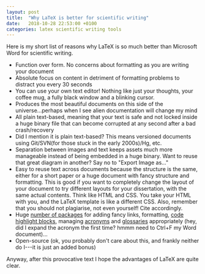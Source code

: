```yaml
---
layout: post
title:  "Why LaTeX is better for scientific writing"
date:   2018-10-28 22:53:00 +0100
categories: latex scientific writing tools
---
```


Here is my short list of reasons why LaTeX is so much better than Microsoft Word for scientific writing.

  - Function over form. No concerns about formatting as you are writing your document
  - Absolute focus on content in detriment of formatting problems to distract you every 30 seconds
  - You can use your own text editor! Nothing like just your thoughts, your coffee mug, a fully black window and a blinking cursor.
  - Produces the most beautiful documents on this side of the universe...perhaps when I see alien documentation will change my mind
  - All plain text-based, meaning that your text is safe and not locked inside a huge binary file that can become corrupted at any second after a bad crash/recovery
  - Did I mention it is plain text-based? This means versioned documents using Git/SVN(for those stuck in the early 2000s)/Hg, etc.
  - Separation between images and text keeps assets much more manageable instead of being embedded in a huge binary. Want to reuse that great diagram in another? Say no to "Export Image as..."
  - Easy to reuse text across documents because the structure is the same, either for a short paper or a huge document with fancy structure and formatting. This is good if you want to completely change the layout of your document to try different layouts for your dissertation, with the same actual contents. Think like HTML and CSS. You take your HTML with you, and the LaTeX template is like a different CSS. Also, remember that you should not plagiarise, not even yourself! Cite accordingly.
  - Huge [number of packages](https://ctan.org) for adding fancy links, formatting, [code highlight blocks](https://ctan.org/pkg/listings), managing [acronyms](https://ctan.org/pkg/acronym) and [glossaries](https://ctan.org/pkg/glossary) appropriately (hey, did I expand the acronym the first time? hmmm need to Ctrl+F my Word document)...
  - Open-source (ok, you probably don't care about this, and frankly neither do I---it is just an added bonus)

Anyway, after this provocative text I hope the advantages of LaTeX are quite clear.

